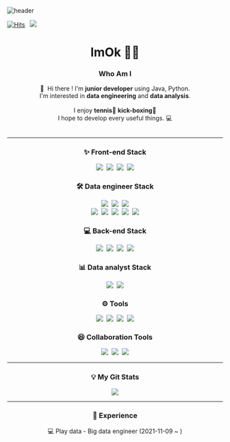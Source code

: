 ![header](https://capsule-render.vercel.app/api?type=shark&color=gradient&height=120&section=header&fontSize=50&animation=twinkling)

[![Hits](https://hits.seeyoufarm.com/api/count/incr/badge.svg?url=https%3A%2F%2Fgithub.com%2Feuneun316&count_bg=%23BC95E7&title_bg=%23A140E9&icon=&icon_color=%23FBFBFB&title=hits&edge_flat=false)](https://hits.seeyoufarm.com) &nbsp; <a href="https://velog.io/@imok-_" target="_blank"><img src="https://img.shields.io/badge/Blog-DD0B78?style=flat-square&logo=GitHub%20Sponsors&logoColor=white"/></a>

<h1 align="center"> ImOk 👩‍💻 </h1>
<h3 align="center">Who Am I</h3>
<p align="center">
  👋&nbsp; Hi there !&nbsp;I'm <b>junior developer</b> using Java, Python.<br/>
  I'm interested in <b>data engineering</b> and <b>data analysis</b>. <br/><br/>
  I enjoy <b>tennis</b>🎾 <b>kick-boxing</b>🥊 <br/>
  I hope to develop every useful things. 💻 <br/><br/>
</p>

---

<h3 align="center"> ✨ Front-end Stack </h3>
<p align="center">
<img src="https://img.shields.io/badge/JavaScript-F7DF1E?style=flat-square&logo=JavaScript&logoColor=black"/></a>&nbsp
<img src="https://img.shields.io/badge/Html-E34F26?style=flat-square&logo=Html5&logoColor=white"/></a>&nbsp
<img src="https://img.shields.io/badge/CSS-1572B6?style=flat-square&logo=CSS3&logoColor=white"/></a>&nbsp
<img src="https://img.shields.io/badge/React-005571?style=flat&logo=React&logoColor=white"/>
</p>

<h3 align="center"> 🛠 Data engineer Stack </h3>
<p align="center">
<img src="https://img.shields.io/badge/Apache Hive-FDEE21?style=flat-square&logo=Apache-Hive&logoColor=black"/></a>&nbsp
<img src="https://img.shields.io/badge/Apache Hadoop-66CCFF?style=flat-square&logo=Apache-Hadoop&logoColor=black"/></a>&nbsp
<img src="https://img.shields.io/badge/Apache Spark-E25A1C?style=flat-square&logo=Apache-Spark&logoColor=white"/>
<br>
<img src="https://img.shields.io/badge/Linux-FCC624?style=flat&logo=Linux&logoColor=black"/></a>&nbsp
<img src="https://img.shields.io/badge/MongoDB-47A248?style=flat-square&logo=MongoDB&logoColor=white"/></a>&nbsp
<img src="https://img.shields.io/badge/MySQL-4479A1?style=flat-square&logo=MySQL&logoColor=white"/></a>&nbsp
<img src="https://img.shields.io/badge/Docker-2496ED?style=flat-square&logo=Docker&logoColor=white"/></a>&nbsp
<img src="https://img.shields.io/badge/AWS-232F3E?style=flat-square&logo=Amazon%20AWS&logoColor=white"/>
</p>

<h3 align="center"> 💻 Back-end Stack </h3>
<p align="center">
<img src="https://img.shields.io/badge/Java-007396?style=flat-square&logo=Java&logoColor=white"/></a>&nbsp
<img src="https://img.shields.io/badge/Python-3766AB?style=flat-square&logo=Python&logoColor=white"/></a>&nbsp
<img src="https://img.shields.io/badge/Spring-6DB33F?style=flat-square&logo=Spring&logoColor=white"/></a>&nbsp
<img src="https://img.shields.io/badge/Spring Boot-6DB33F?style=flat-square&logo=Spring-Boot&logoColor=white"/>
</p>

<h3 align="center"> 📊 Data analyst Stack </h3>
<p align="center">
<img src="https://img.shields.io/badge/Pandas-150458?style=flat-square&logo=Pandas&logoColor=white"/></a>&nbsp
<img src="https://img.shields.io/badge/NumPy-013243?style=flat&logo=Numpy&logoColor=white"/>
</p>

<h3 align="center"> ⚙️ Tools </h3>
<p align="center">
<img src="https://img.shields.io/badge/Visual Studio-007ACC?style=flat-square&logo=Visual Studio&logoColor=white"/></a>&nbsp
<img src="https://img.shields.io/badge/Eclipse IDE-11B48A?style=flat&logo=EclipseIDE&logoColor=white"/></a>&nbsp
<img src="https://img.shields.io/badge/IntelliJ IDEA-000000?style=flat-square&logo=IntelliJ-IDEA&logoColor=white"/></a>&nbsp
<img src="https://img.shields.io/badge/VirtualBox-183A61?style=flat-square&logo=VirtualBox&logoColor=white"/>
</p>

<h3 align="center"> 😆 Collaboration Tools </h3>
<p align="center">
<img src="https://img.shields.io/badge/GitHub-181717?style=flat&logo=GitHub&logoColor=white"/></a>&nbsp
<img src="https://img.shields.io/badge/Notion-000000?style=flat-square&logo=Notion&logoColor=white"/></a>&nbsp
<img src="https://img.shields.io/badge/Slack-4A154B?style=&logo=Slack&logoColor=white"/>
</p>


---

<h3 align="center"> 💡 My Git Stats </h3>
<p align="center">
<img src="https://github-readme-stats.vercel.app/api?username=euneun316&show_icons=true&theme=material-palenight">
</p>



---

<h3 align="center"> 💟 Experience  </h3>
<p align="center">
💻 Play data - Big data engineer (2021-11-09 ~ )
</p>
